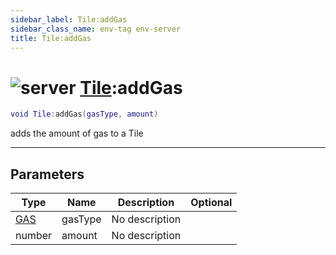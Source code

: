 ```yaml
---
sidebar_label: Tile:addGas
sidebar_class_name: env-tag env-server
title: Tile:addGas
---
```


# <img src='/img/wiki/server.png' alt='server' classname='env-tag' /> [Tile](../tile/README.md):addGas

```lua
void Tile:addGas(gasType, amount)
```

adds the amount of gas to a Tile<br/>

-----------------
## Parameters

| Type   | Name | Description | Optional |
| ------ | ---- | ----------- | -------: |
| [GAS](../gas/README.md) | gasType | No description |   |
| number | amount | No description |   |
